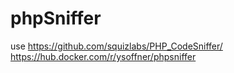# phpSniffer
use https://github.com/squizlabs/PHP_CodeSniffer/
https://hub.docker.com/r/ysoffner/phpsniffer
